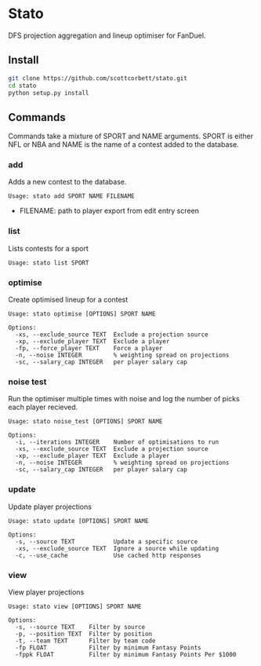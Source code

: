 # Stato

DFS projection aggregation and lineup optimiser for FanDuel. 


## Install
 ```bash
git clone https://github.com/scottcorbett/stato.git
cd stato
python setup.py install
```

## Commands

Commands take a mixture of SPORT and NAME arguments. SPORT is either NFL or NBA and NAME is 
the name of a contest added to the database. 

### add
Adds a new contest to the database.

```
Usage: stato add SPORT NAME FILENAME
```

* FILENAME: path to player export from edit entry screen

### list
Lists contests for a sport

```
Usage: stato list SPORT
```

### optimise
Create optimised lineup for a contest 

```
Usage: stato optimise [OPTIONS] SPORT NAME

Options:
  -xs, --exclude_source TEXT  Exclude a projection source
  -xp, --exclude_player TEXT  Exclude a player
  -fp, --force_player TEXT    Force a player
  -n, --noise INTEGER         % weighting spread on projections
  -sc, --salary_cap INTEGER   per player salary cap
```

### noise test
Run the optimiser multiple times with noise and log the number of picks each player recieved.

```
Usage: stato noise_test [OPTIONS] SPORT NAME

Options:
  -i, --iterations INTEGER    Number of optimisations to run
  -xs, --exclude_source TEXT  Exclude a projection source
  -xp, --exclude_player TEXT  Exclude a player
  -n, --noise INTEGER         % weighting spread on projections
  -sc, --salary_cap INTEGER   per player salary cap  
```

### update
Update player projections  

```
Usage: stato update [OPTIONS] SPORT NAME

Options:
  -s, --source TEXT           Update a specific source
  -xs, --exclude_source TEXT  Ignore a source while updating
  -c, --use_cache             Use cached http responses
```
 
### view
View player projections  

```
Usage: stato view [OPTIONS] SPORT NAME

Options:
  -s, --source TEXT    Filter by source
  -p, --position TEXT  Filter by position
  -t, --team TEXT      Filter by team code
  -fp FLOAT            Filter by minimum Fantasy Points
  -fppk FLOAT          Filter by minimum Fantasy Points Per $1000
```